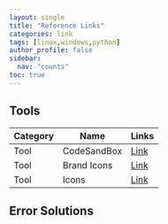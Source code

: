 ```yaml
---
layout: single
title: "Reference Links" 
categories: link
tags: [linux,windows,python]
author_profile: false
sidebar:
  nav: "counts"
toc: true
---
```



## Tools

| Category | Name | Links |
| - | - | - |
| Tool | CodeSandBox | [Link](https://codesandbox.io/) |
| Tool | Brand Icons | [Link](https://simpleicons.org/) |
| Tool | Icons | [Link](https://fontawesome.com/search?q=github&o=r) |


## Error Solutions